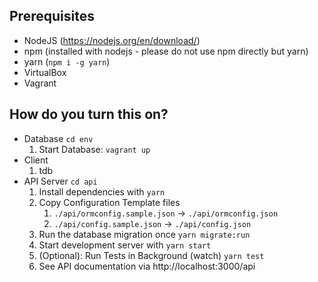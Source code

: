 

## Prerequisites

- NodeJS (https://nodejs.org/en/download/)
- npm (installed with nodejs - please do not use npm directly but yarn) 
- yarn (`npm i -g yarn`)
- VirtualBox
- Vagrant

## How do you turn this on?


- Database `cd env`
    1. Start Database: `vagrant up` 
- Client 
    1. tdb
- API Server `cd api`
    1. Install dependencies with `yarn`
    1. Copy Configuration Template files 
        1. `./api/ormconfig.sample.json` -> `./api/ormconfig.json`
        1. `./api/config.sample.json` -> `./api/config.json`
    1. Run the database migration once `yarn migrate:run`
    1. Start development server with `yarn start`
    1. (Optional): Run Tests in Background (watch) `yarn test` 
    1. See API documentation via http://localhost:3000/api

